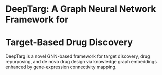 # DeepTarg: A Graph Neural Network Framework for 
# Target-Based Drug Discovery
DeepTarg is a novel GNN-based framework for target discovery, drug repurposing, and de novo drug design via knowledge graph embeddings enhanced by gene-expression connectivity mapping.

